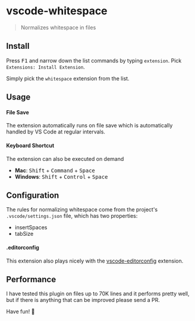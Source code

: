 # vscode-whitespace

> Normalizes whitespace in files


## Install

Press <kbd>F1</kbd> and narrow down the list commands by typing `extension`. Pick `Extensions: Install Extension`.

Simply pick the `whitespace` extension from the list.


## Usage

#### File Save

The extension automatically runs on file save which is automatically handled by VS Code
at regular intervals.

#### Keyboard Shortcut

The extension can also be executed on demand

- **Mac**: <kbd>Shift</kbd> + <kbd>Command</kbd> + <kbd>Space</kbd>
- **Windows**: <kbd>Shift</kbd> + <kbd>Control</kbd> + <kbd>Space</kbd>


## Configuration

The rules for normalizing whitespace come from the project's `.vscode/settings.json` file,
which has two properties:

- insertSpaces
- tabSize

#### .editorconfig

This extension also plays nicely with the [vscode-editorconfig](https://github.com/Microsoft/vscode-editorconfig)
extension.


## Performance

I have tested this plugin on files up to 70K lines and it performs pretty well, but
if there is anything that can be improved please send a PR.


Have fun! :beers:
